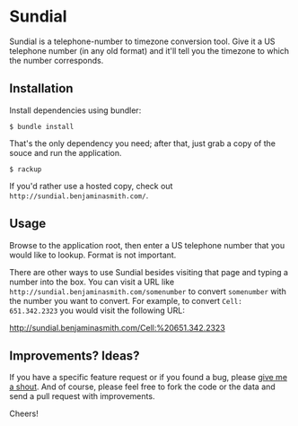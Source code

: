 Sundial
=======

Sundial is a telephone-number to timezone conversion tool. Give it a US
telephone number (in any old format) and it'll tell you the timezone to
which the number corresponds. 

Installation
------------

Install dependencies using bundler:

    $ bundle install 

That's the only dependency you need; after that, just grab a copy of the souce
and run the application.

    $ rackup 

If you'd rather use a hosted copy, check out `http://sundial.benjaminasmith.com/`. 

Usage
-----

Browse to the application root, then enter a US telephone number that you
would like to lookup. Format is not important.

There are other ways to use Sundial besides visiting that page and typing
a number into the box. You can visit a URL like
`http://sundial.benjaminasmith.com/somenumber` to convert `somenumber` with
the number you want to convert. For example, to convert `Cell: 651.342.2323` you would visit the following URL:

   http://sundial.benjaminasmith.com/Cell:%20651.342.2323


Improvements? Ideas?
--------------------

If you have a specific feature request or if you found a bug, please 
[give me a shout](web@benjaminasmith.com). And of course, please feel free to
fork the code or the data and send a pull request with improvements.

Cheers!
